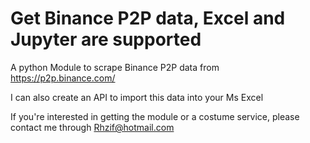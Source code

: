 # Get Binance P2P data, Excel and Jupyter are supported 

A python Module to scrape Binance P2P data from https://p2p.binance.com/

I can also create an API to import this data into your Ms Excel 

If you're interested in getting the module or a costume service, please contact me through Rhzif@hotmail.com 
